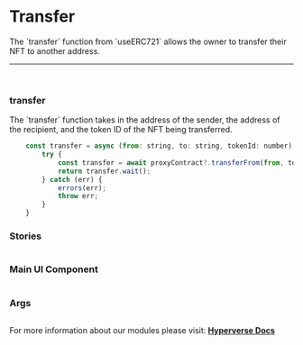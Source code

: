 # Transfer

<p> The `transfer` function from `useERC721` allows the owner to transfer their NFT to another address. </p>

---

<br>

### transfer

<p> The `transfer` function takes in the address of the sender, the address of the recipient, and the token ID of the NFT being transferred. </p>

```jsx
	const transfer = async (from: string, to: string, tokenId: number) => {
		try {
			const transfer = await proxyContract?.transferFrom(from, to, tokenId);
			return transfer.wait();
		} catch (err) {
			errors(err);
			throw err;
		}
	}
```

### Stories

```jsx

```

### Main UI Component

```jsx

```

### Args

```jsx

```

For more information about our modules please visit: [**Hyperverse Docs**](docs.hyperverse.dev)
